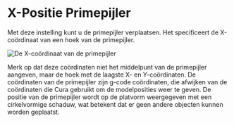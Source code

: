X-Positie Primepijler
====
Met deze instelling kunt u de primepijler verplaatsen. Het specificeert de X-coördinaat van een hoek van de primepijler.

![De X-coördinaat van de primepijler](../../../articles/images/prime_tower.svg)

Merk op dat deze coördinaten niet het middelpunt van de primepijler aangeven, maar de hoek met de laagste X- en Y-coördinaten. De coördinaten van de primepijler zijn g-code coördinaten, die afwijken van de coördinaten die Cura gebruikt om de modelposities weer te geven. De positie van de primepijler wordt op de platvorm weergegeven met een cirkelvormige schaduw, wat betekent dat er geen andere objecten kunnen worden geplaatst.